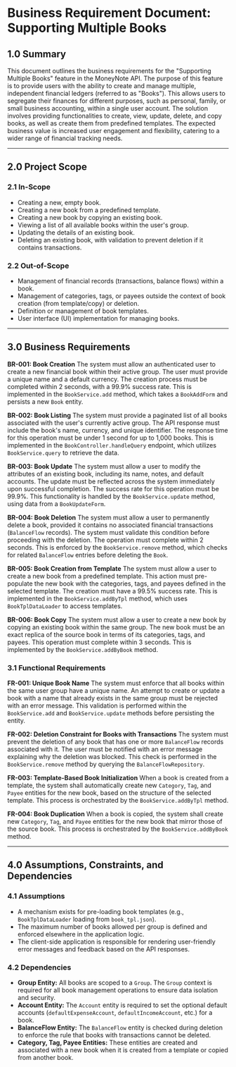 # Business Requirement Document: Supporting Multiple Books

## 1.0 Summary
This document outlines the business requirements for the "Supporting Multiple Books" feature in the MoneyNote API. The purpose of this feature is to provide users with the ability to create and manage multiple, independent financial ledgers (referred to as "Books"). This allows users to segregate their finances for different purposes, such as personal, family, or small business accounting, within a single user account. The solution involves providing functionalities to create, view, update, delete, and copy books, as well as create them from predefined templates. The expected business value is increased user engagement and flexibility, catering to a wider range of financial tracking needs.

---

## 2.0 Project Scope
### 2.1 In-Scope
*   Creating a new, empty book.
*   Creating a new book from a predefined template.
*   Creating a new book by copying an existing book.
*   Viewing a list of all available books within the user's group.
*   Updating the details of an existing book.
*   Deleting an existing book, with validation to prevent deletion if it contains transactions.

### 2.2 Out-of-Scope
*   Management of financial records (transactions, balance flows) within a book.
*   Management of categories, tags, or payees outside the context of book creation (from template/copy) or deletion.
*   Definition or management of book templates.
*   User interface (UI) implementation for managing books.

---

## 3.0 Business Requirements

**BR-001: Book Creation**
The system must allow an authenticated user to create a new financial book within their active group. The user must provide a unique name and a default currency. The creation process must be completed within 2 seconds, with a 99.9% success rate. This is implemented in the `BookService.add` method, which takes a `BookAddForm` and persists a new `Book` entity.

**BR-002: Book Listing**
The system must provide a paginated list of all books associated with the user's currently active group. The API response must include the book's name, currency, and unique identifier. The response time for this operation must be under 1 second for up to 1,000 books. This is implemented in the `BookController.handleQuery` endpoint, which utilizes `BookService.query` to retrieve the data.

**BR-003: Book Update**
The system must allow a user to modify the attributes of an existing book, including its name, notes, and default accounts. The update must be reflected across the system immediately upon successful completion. The success rate for this operation must be 99.9%. This functionality is handled by the `BookService.update` method, using data from a `BookUpdateForm`.

**BR-004: Book Deletion**
The system must allow a user to permanently delete a book, provided it contains no associated financial transactions (`BalanceFlow` records). The system must validate this condition before proceeding with the deletion. The operation must complete within 2 seconds. This is enforced by the `BookService.remove` method, which checks for related `BalanceFlow` entries before deleting the `Book`.

**BR-005: Book Creation from Template**
The system must allow a user to create a new book from a predefined template. This action must pre-populate the new book with the categories, tags, and payees defined in the selected template. The creation must have a 99.5% success rate. This is implemented in the `BookService.addByTpl` method, which uses `BookTplDataLoader` to access templates.

**BR-006: Book Copy**
The system must allow a user to create a new book by copying an existing book within the same group. The new book must be an exact replica of the source book in terms of its categories, tags, and payees. This operation must complete within 3 seconds. This is implemented by the `BookService.addByBook` method.

### 3.1 Functional Requirements

**FR-001: Unique Book Name**
The system must enforce that all books within the same user group have a unique name. An attempt to create or update a book with a name that already exists in the same group must be rejected with an error message. This validation is performed within the `BookService.add` and `BookService.update` methods before persisting the entity.

**FR-002: Deletion Constraint for Books with Transactions**
The system must prevent the deletion of any book that has one or more `BalanceFlow` records associated with it. The user must be notified with an error message explaining why the deletion was blocked. This check is performed in the `BookService.remove` method by querying the `BalanceFlowRepository`.

**FR-003: Template-Based Book Initialization**
When a book is created from a template, the system shall automatically create new `Category`, `Tag`, and `Payee` entities for the new book, based on the structure of the selected template. This process is orchestrated by the `BookService.addByTpl` method.

**FR-004: Book Duplication**
When a book is copied, the system shall create new `Category`, `Tag`, and `Payee` entities for the new book that mirror those of the source book. This process is orchestrated by the `BookService.addByBook` method.

---
## 4.0 Assumptions, Constraints, and Dependencies
### 4.1 Assumptions
*   A mechanism exists for pre-loading book templates (e.g., `BookTplDataLoader` loading from `book_tpl.json`).
*   The maximum number of books allowed per group is defined and enforced elsewhere in the application logic.
*   The client-side application is responsible for rendering user-friendly error messages and feedback based on the API responses.

### 4.2 Dependencies
*   **Group Entity:** All books are scoped to a `Group`. The `Group` context is required for all book management operations to ensure data isolation and security.
*   **Account Entity:** The `Account` entity is required to set the optional default accounts (`defaultExpenseAccount`, `defaultIncomeAccount`, etc.) for a book.
*   **BalanceFlow Entity:** The `BalanceFlow` entity is checked during deletion to enforce the rule that books with transactions cannot be deleted.
*   **Category, Tag, Payee Entities:** These entities are created and associated with a new book when it is created from a template or copied from another book.

